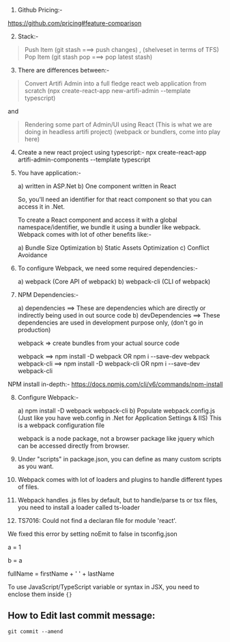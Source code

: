 1) Github Pricing:-

https://github.com/pricing#feature-comparison


2) Stack:-

> Push Item  (git stash ===> push changes) , (shelveset in terms of TFS)
> Pop Item   (git stash pop ===> pop latest stash)

3) There are differences between:-
> Convert Artifi Admin into a full fledge react web application from scratch (npx create-react-app new-artifi-admin --template typescript)

and

> Rendering some part of Admin/UI using React (This is what we are doing in headless artifi project) (webpack or bundlers, come into play here)


4) Create a new react project using typescript:-
npx create-react-app artifi-admin-components --template typescript

5) You have application:-

	a) written in ASP.Net
	b) One component written in React 
	
	So, you'll need an identifier for that react component so that you can access it in .Net.
	
	To create a React component and access it with a global namespace/identifier, we bundle it using a bundler like webpack. Webpack comes with lot of 
	other benefits like:-
	
	a) Bundle Size Optimization
	b) Static Assets Optimization
	c) Conflict Avoidance
	
6) To configure Webpack, we need some required dependencies:-
	
	a) webpack  (Core API of webpack)
	b) webpack-cli  (CLI of webpack)
	
7) NPM Dependencies:-
	
	a) dependencies ==> These are dependencies which are directly or indirectly being used in out source code
	b) devDependencies ==> These dependencies are used in development purpose only, (don't go in production)

	webpack => create bundles from your actual source code

	webpack ==> npm install -D webpack   OR   npm i --save-dev webpack
	webpack-cli ==> npm install -D webpack-cli   OR   npm i --save-dev webpack-cli


NPM install in-depth:-
https://docs.npmjs.com/cli/v6/commands/npm-install


8) Configure Webpack:-

	a) npm install -D webpack webpack-cli
	b) Populate webpack.config.js (Just like you have web.config in .Net for Application Settings & IIS)
		This is a webpack configuration file
	
	webpack is a node package, not a browser package like jquery which can be accessed directly from browser.
	

9) Under "scripts" in package.json, you can define as many custom scripts as you want.

10) Webpack comes with lot of loaders and plugins to handle different types of files.

11) Webpack handles .js files by default, but to handle/parse ts or tsx files, you need to install a loader called ts-loader

12) TS7016: Could not find a declaran file for module 'react'.  

We fixed this error by setting noEmit to false in tsconfig.json


a = 1

b = a

fullName = firstName + ' ' + lastName


To use JavaScript/TypeScript variable or syntax in JSX, you need to enclose them inside `{}`

## How to Edit last commit message:

`git commit --amend`